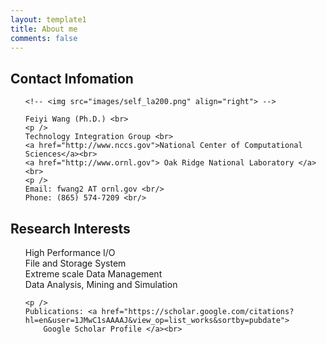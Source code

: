 ```yaml
---
layout: template1
title: About me
comments: false
---
```


<h2> Contact Infomation </h2>

<ul>

    <!-- <img src="images/self_la200.png" align="right"> -->

    Feiyi Wang (Ph.D.) <br>
    <p />
    Technology Integration Group <br>
    <a href="http://www.nccs.gov">National Center of Computational Sciences</a><br>
    <a href="http://www.ornl.gov"> Oak Ridge National Laboratory </a><br>
    <p />
    Email: fwang2 AT ornl.gov <br/>
    Phone: (865) 574-7209 <br/>

</ul>

<h2> Research Interests </h2>

<ul>
    High Performance I/O <br/>
    File and Storage System <br/>
    Extreme scale Data Management <br/>
    Data Analysis, Mining and Simulation <p/>

    <p />
    Publications: <a href="https://scholar.google.com/citations?hl=en&user=1JMwC1sAAAAJ&view_op=list_works&sortby=pubdate"> 
        Google Scholar Profile </a><br>

</ul>